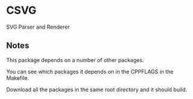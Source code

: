 CSVG
====

SVG Parser and Renderer

Notes
-----

This package depends on a number of other packages.

You can see which packages it depends on in the CPPFLAGS in the Makefile.

Download all the packages in the same root directory and it should build.

